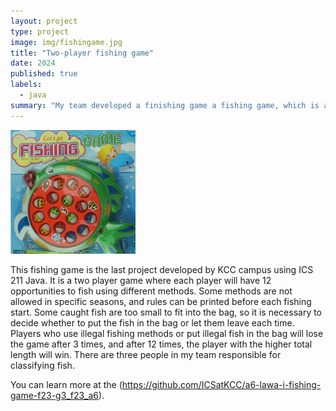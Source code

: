 ```yaml
---
layout: project
type: project
image: img/fishingame.jpg
title: "Two-player fishing game"
date: 2024
published: true
labels:
  - java
summary: "My team developed a finishing game a fishing game, which is a simple game where two people can fish. The player with a larger total fish length wins the competition."
---
```


<div class="text-center p-4">
  <img width="200px" src="../img/fishingame.jpg" class="img-thumbnail" >
</div>

This fishing game is the last project developed by KCC campus using ICS 211 Java. It is a two player game where each player will have 12 opportunities to fish using different methods. Some methods are not allowed in specific seasons, and rules can be printed before each fishing start. Some caught fish are too small to fit into the bag, so it is necessary to decide whether to put the fish in the bag or let them leave each time. Players who use illegal fishing methods or put illegal fish in the bag will lose the game after 3 times, and after 12 times, the player with the higher total length will win. There are three people in my team responsible for classifying fish.


You can learn more at the (https://github.com/ICSatKCC/a6-lawa-i-fishing-game-f23-g3_f23_a6).
